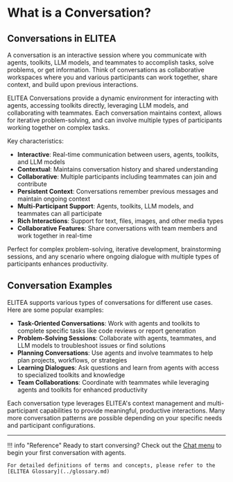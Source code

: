 # What is a Conversation?

## Conversations in ELITEA

A conversation is an interactive session where you communicate with agents, toolkits, LLM models, and teammates to accomplish tasks, solve problems, or get information. Think of conversations as collaborative workspaces where you and various participants can work together, share context, and build upon previous interactions.

ELITEA Conversations provide a dynamic environment for interacting with agents, accessing toolkits directly, leveraging LLM models, and collaborating with teammates. Each conversation maintains context, allows for iterative problem-solving, and can involve multiple types of participants working together on complex tasks.

Key characteristics:

- **Interactive**: Real-time communication between users, agents, toolkits, and LLM models
- **Contextual**: Maintains conversation history and shared understanding
- **Collaborative**: Multiple participants including teammates can join and contribute
- **Persistent Context**: Conversations remember previous messages and maintain ongoing context
- **Multi-Participant Support**: Agents, toolkits, LLM models, and teammates can all participate
- **Rich Interactions**: Support for text, files, images, and other media types
- **Collaborative Features**: Share conversations with team members and work together in real-time

Perfect for complex problem-solving, iterative development, brainstorming sessions, and any scenario where ongoing dialogue with multiple types of participants enhances productivity.

## Conversation Examples

ELITEA supports various types of conversations for different use cases. Here are some popular examples:

- **Task-Oriented Conversations**: Work with agents and toolkits to complete specific tasks like code reviews or report generation
- **Problem-Solving Sessions**: Collaborate with agents, teammates, and LLM models to troubleshoot issues or find solutions
- **Planning Conversations**: Use agents and involve teammates to help plan projects, workflows, or strategies
- **Learning Dialogues**: Ask questions and learn from agents with access to specialized toolkits and knowledge
- **Team Collaborations**: Coordinate with teammates while leveraging agents and toolkits for enhanced productivity

Each conversation type leverages ELITEA's context management and multi-participant capabilities to provide meaningful, productive interactions. Many more conversation patterns are possible depending on your specific needs and participant configurations.

---

!!! info "Reference"
    Ready to start conversing? Check out the [Chat menu](../../menus/chat.md) to begin your first conversation with agents.

    For detailed definitions of terms and concepts, please refer to the [ELITEA Glossary](../glossary.md)
